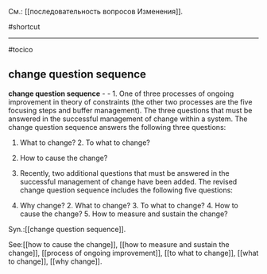 См.: [[последовательность вопросов Изменения]].

#shortcut




<hr/>

#tocico

## change question sequence

<b>change question sequence</b> - - 1. One of three processes of ongoing improvement in theory of constraints (the other two processes are the five focusing steps and buffer management).  The three questions that must be answered in the successful management of change within a system.  The change question sequence answers the following three questions:  
1. What to change?  2. To what to change?
3. How to cause the change?

2.  Recently, two additional questions that must be answered in the successful management of change have been added.  The revised change question sequence includes the following five questions:

1. Why change?  2. What to change?  3. To what to change?  4. How to cause the change?  5. How to measure and sustain the change?


Syn.:[[change question sequence]].



See:[[how to cause the change]], [[how to measure and sustain the change]], [[process of ongoing improvement]], [[to what to change]], [[what to change]], [[why change]].
